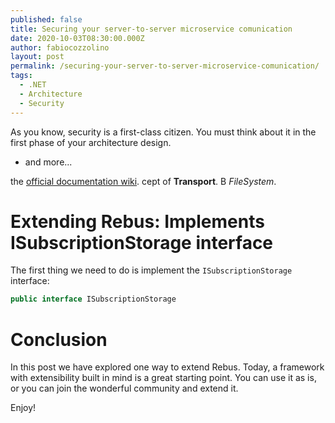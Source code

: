 ```yaml
---
published: false
title: Securing your server-to-server microservice comunication
date: 2020-10-03T08:30:00.000Z
author: fabiocozzolino
layout: post
permalink: /securing-your-server-to-server-microservice-comunication/
tags:
  - .NET
  - Architecture
  - Security
---
```

As you know, security is a first-class citizen. You must think about it in the first phase of your architecture design. 



* and more... 


the [official documentation wiki](https://github.com/rebus-org/Rebus/wiki).
cept of **Transport**. B
*FileSystem*.

# Extending Rebus: Implements ISubscriptionStorage interface
The first thing we need to do is implement the `ISubscriptionStorage` interface: 
``` csharp
public interface ISubscriptionStorage
``` 


# Conclusion
In this post we have explored one way to extend Rebus. Today, a framework with extensibility built in mind is a great starting point. You can use it as is, or you can join the wonderful community and extend it.

Enjoy!

